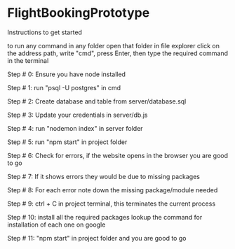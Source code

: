 # FlightBookingPrototype
Instructions to get started

to run any command in any folder open that folder in file explorer click on the address path, write "cmd", press Enter, then type the required command in the terminal

Step # 0: Ensure you have node installed

Step # 1: run "psql -U postgres" in cmd

Step # 2: Create database and table from server/database.sql

Step # 3: Update your credentials in server/db.js 

Step # 4: run "nodemon index" in server folder

Step # 5: run "npm start" in project folder

Step # 6: Check for errors, if the website opens in the browser you are good to go

Step # 7: If it shows errors they would be due to missing packages

Step # 8: For each error note down the missing package/module needed

Step # 9: ctrl + C in project terminal, this terminates the current process

Step # 10: install all the required packages lookup the command for installation of each one on google

Step # 11: "npm start" in project folder and you are good to go
